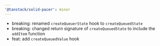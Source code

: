 ```yaml
---
'@tanstack/solid-pacer': minor
---
```


- breaking: renamed `createQueuerState` hook to `createQueuedState`
- breaking: changed return signature of `createQueuedState` to include the `addItem` function
- feat: add `createQueuedValue` hook
